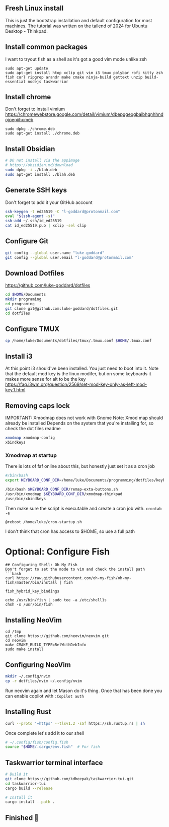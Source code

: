 ## Fresh Linux install 

This is just the bootstrap installation and default configuration for most machines. The tutorial was written on the tailend of 2024 for Ubuntu Desktop - Thinkpad.

## Install common packages 
I want to tryout fish as a shell as it's got a good vim mode unlike zsh
```
sudo apt-get update
sudo apt-get install htop xclip git vim i3 tmux polybar rofi kitty zsh fish curl ripgrep arandr make cmake ninja-build gettext unzip build-essential nodejs taskwarrior
```
## Install chrome
Don't forget to install vimium
https://chromewebstore.google.com/detail/vimium/dbepggeogbaibhgnhhndojpepiihcmeb
```
sudo dpkg ./chrome.deb
sudo apt-get install ./chrome.deb
```

## Install Obsidian
```bash
# DO not install via the appimage
# https://obsidian.md/download
sudo dpkg -i ./blah.deb
sudo apt-get install ./blah.deb
```

## Generate SSH keys
Don't forget to add it your GitHub account
```bash
ssh-keygen -t ed25519 -C "l-goddard@protonmail.com"
eval "$(ssh-agent -s)"
ssh-add ~/.ssh/id_ed25519
cat id_ed25519.pub | xclip -sel clip 
```

## Configure Git
```bash
git config --global user.name "luke-goddard"
git config --global user.email "l-goddard@protonmail.com"
```
## Download Dotfiles
https://github.com/luke-goddard/dotfiles
```bash 
cd $HOME/Documents
mkdir programing
cd programing
git clone git@github.com:luke-goddard/dotfiles.git
cd dotfiles
```
## Configure TMUX
```bash
cp /home/luke/Documents/dotfiles/tmux/.tmux.conf $HOME/.tmux.conf
```
## Install i3 
At this point i3 should've been installed. You just need to boot into it. 
Note that the default mod key is the linux modifer, but on some keyboards it makes more sense for alt to be the key
https://faq.i3wm.org/question/2569/set-mod-key-only-as-left-mod-key.1.html

## Removing caps lock
IMPORTANT: Xmodmap does not work with Gnome
Note: Xmod map should already be installed
Depends on the system that you're installing for, so check the dot files readme
```bash
xmodmap xmodmap-config
xbindkeys
```

### Xmodmap at startup
There is lots of faf online about this, but honestly just set it as a cron job
```bash
#/bin/bash
export KEYBOARD_CONF_DIR=/home/luke/Documents/programming/dotfiles/keyboard/thinkpad

/bin/bash $KEYBOARD_CONF_DIR/remap-exta-buttons.sh
/usr/bin/xmodmap $KEYBOARD_CONF_DIR/xmodmap-thinkpad
/usr/bin/xbindkeys
```
Then make sure the script is executable and create a cron job with. `crontab -e`

```cron
@reboot /home/luke/cron-startup.sh
```
I don't think that cron has access to $HOME, so use a full path
# Optional: Configure Fish
```
## Configuring Shell: Oh My Fish
Don't forget to set the mode to vim and check the install path
```bash
curl https://raw.githubusercontent.com/oh-my-fish/oh-my-fish/master/bin/install | fish

fish_hybrid_key_bindings

echo /usr/bin/fish | sudo tee -a /etc/shell1s
chsh -s /usr/bin/fish
```
## Installing NeoVim
```
cd /tmp
git clone https://github.com/neovim/neovim.git
cd neovim
make CMAKE_BUILD_TYPE=RelWithDebInfo
sudo make install
```

## Configuring NeoVim
```bash
mkdir ~/.config/nvim
cp -r dotfiles/nvim ~/.config/nvim
```

Run neovim again and let Mason do it's thing. Once that has been done you can enable copilot with
`:Copilot auth`

## Installing Rust

```bash
curl --proto '=https' --tlsv1.2 -sSf https://sh.rustup.rs | sh
```
Once complete let's add it to our shell

```bash
# ~/.config/fish/config.fish
source "$HOME/.cargo/env.fish"  # For fish
```

## Taskwarrior terminal interface

```bash
# Build it
git clone https://github.com/kdheepak/taskwarrior-tui.git 
cd taskwarrior-tui 
cargo build --release

# Install it
cargo install --path .
```


## Finished 🎊
